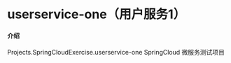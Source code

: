 #  userservice-one（用户服务1）

#### 介绍

Projects.SpringCloudExercise.userservice-one SpringCloud 微服务测试项目

